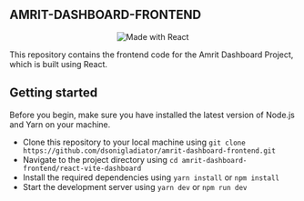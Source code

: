 ## AMRIT-DASHBOARD-FRONTEND
<p align="center">
  <img src="https://img.shields.io/badge/Made%20with-React-blue.svg" alt="Made with React">
</p>
This repository contains the frontend code for the Amrit Dashboard Project, which is built using React.

## Getting started

Before you begin, make sure you have installed the latest version of Node.js and Yarn on your machine.

- Clone this repository to your local machine using `git clone https://github.com/dsonigladiator/amrit-dashboard-frontend.git`
- Navigate to the project directory using `cd amrit-dashboard-frontend/react-vite-dashboard`
- Install the required dependencies using 
  `yarn install` 
      or 
  `npm install`
- Start the development server using 
  `yarn dev` 
    or 
  `npm run dev`

